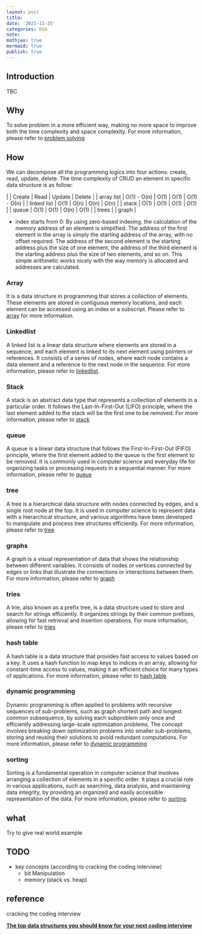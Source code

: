 ```yaml
---
layout: post
title:
date: '2021-11-25'
categories: DSA
note:
mathjax: true
mermaid: true
publish: true
---
```


## Introduction

TBC

## Why

To solve problem in a more efficient way, making no more space to improve both the time complexity and space complexity. For more information, please refer to [problem solving]({{site.baseurl}}/dsa/2023/03/08/solve-problem.html)

## How

We can decompose all the programming logics into four actions: create, read, update, delete. The time complexity of CRUD an element in specific data structure is as follow:

|  | Create | Read | Update | Delete |
| array list | O(1) - O(n) | O(1) | O(1) | O(1) - O(n) |
| linked list | O(1) | O(n) | O(n) | O(n) |
| stack | O(1) | O(1) | O(1) | O(1) |
| queue | O(1) | O(1) | O(n) | O(1) |
| trees |
| graph |

* index starts from 0: By using zero-based indexing, the calculation of the memory address of an element is simplified. The address of the first element in the array is simply the starting address of the array, with no offset required. The address of the second element is the starting address plus the size of one element, the address of the third element is the starting address plus the size of two elements, and so on. This simple arithmetic works nicely with the way memory is allocated and addresses are calculated.

### Array

It is a data structure in programming that stores a collection of elements. These elements are stored in contiguous memory locations, and each element can be accessed using an index or a subscript. Please refer to [array]({{site.baseurl}}/dsa/2022/05/22/array.html) for more information.

### Linkedlist

A linked list is a linear data structure where elements are stored in a sequence, and each element is linked to its next element using pointers or references. It consists of a series of nodes, where each node contains a data element and a reference to the next node in the sequence. For more information, please refer to [linkedlist]({{site.baseurl}}/dsa/2022/05/23/linkedlist.html).

### Stack

A stack is an abstract data type that represents a collection of elements in a particular order. It follows the Last-In-First-Out (LIFO) principle, where the last element added to the stack will be the first one to be removed. For more information, please refer to [stack]({{site.baseurl}}/dsa/2022/06/24/stack.html)

### queue

A queue is a linear data structure that follows the First-In-First-Out (FIFO) principle, where the first element added to the queue is the first element to be removed. It is commonly used in computer science and everyday life for organizing tasks or processing requests in a sequential manner. For more information, please refer to [queue]({{site.baseurl}}/dsa/2022/06/24/queue.html)

### tree

A tree is a hierarchical data structure with nodes connected by edges, and a single root node at the top. It is used in computer science to represent data with a hierarchical structure, and various algorithms have been developed to manipulate and process tree structures efficiently. For more information, please refer to [tree]({{site.baseurl}}/dsa/2022/06/26/tree.html)

### graphs

A graph is a visual representation of data that shows the relationship between different variables. It consists of nodes or vertices connected by edges or links that illustrate the connections or interactions between them. For more information, please refer to [graph]({{site.baseurl}}/dsa/2023/03/19/graph.html)

### tries

A trie, also known as a prefix tree, is a data structure used to store and search for strings efficiently. It organizes strings by their common prefixes, allowing for fast retrieval and insertion operations. For more information, please refer to [tries]({{site.baseurl}}/dsa/2023/04/26/tries.html)

### hash table

A hash table is a data structure that provides fast access to values based on a key. It uses a hash function to map keys to indices in an array, allowing for constant-time access to values, making it an efficient choice for many types of applications. For more information, please refer to [hash table]({{site.baseurl}}/dsa/2023/04/23/hash-table.html).

### dynamic programming

Dynamic programming is often applied to problems with recursive sequences of sub-problems, such as graph shortest path and longest common subsequence, by solving each subproblem only once and efficiently addressing large-scale optimization problems. The concept involves breaking down optimization problems into smaller sub-problems, storing and reusing their solutions to avoid redundant computations. For more information, please refer to [dynamic programming]({{site.baseurl}}/dsa/2023/03/24/dynamic-programming.html)

### sorting

Sorting is a fundamental operation in computer science that involves arranging a collection of elements in a specific order. It plays a crucial role in various applications, such as searching, data analysis, and maintaining data integrity, by providing an organized and easily accessible representation of the data. For more information, please refer to [sorting]({{site.baseurl}}/dsa/2023/03/09/sorting.html).

## what

Try to give real world example

## TODO

* key concepts (according to cracking the coding interview)
  * bit Manipulation
  * memory (stack vs. heap)

## reference

cracking the coding interview

[**The top data structures you should know for your next coding interview**](https://www.freecodecamp.org/news/the-top-data-structures-you-should-know-for-your-next-coding-interview-36af0831f5e3/)
